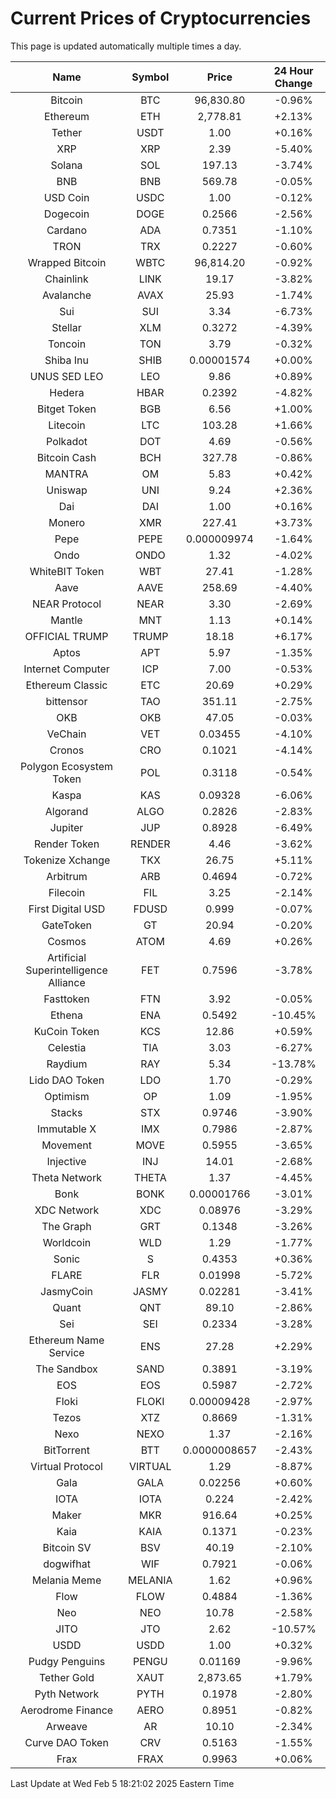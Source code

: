 # Current Prices of Cryptocurrencies
This page is updated automatically multiple times a day.

| Name | Symbol | Price | 24 Hour Change |
| :---: |:---:| :---: | :---: |
| Bitcoin | BTC | 96,830.80 | -0.96% |
| Ethereum | ETH | 2,778.81 | +2.13% |
| Tether | USDT | 1.00 | +0.16% |
| XRP | XRP | 2.39 | -5.40% |
| Solana | SOL | 197.13 | -3.74% |
| BNB | BNB | 569.78 | -0.05% |
| USD Coin | USDC | 1.00 | -0.12% |
| Dogecoin | DOGE | 0.2566 | -2.56% |
| Cardano | ADA | 0.7351 | -1.10% |
| TRON | TRX | 0.2227 | -0.60% |
| Wrapped Bitcoin | WBTC | 96,814.20 | -0.92% |
| Chainlink | LINK | 19.17 | -3.82% |
| Avalanche | AVAX | 25.93 | -1.74% |
| Sui | SUI | 3.34 | -6.73% |
| Stellar | XLM | 0.3272 | -4.39% |
| Toncoin | TON | 3.79 | -0.32% |
| Shiba Inu | SHIB | 0.00001574 | +0.00% |
| UNUS SED LEO | LEO | 9.86 | +0.89% |
| Hedera | HBAR | 0.2392 | -4.82% |
| Bitget Token | BGB | 6.56 | +1.00% |
| Litecoin | LTC | 103.28 | +1.66% |
| Polkadot | DOT | 4.69 | -0.56% |
| Bitcoin Cash | BCH | 327.78 | -0.86% |
| MANTRA | OM | 5.83 | +0.42% |
| Uniswap | UNI | 9.24 | +2.36% |
| Dai | DAI | 1.00 | +0.16% |
| Monero | XMR | 227.41 | +3.73% |
| Pepe | PEPE | 0.000009974 | -1.64% |
| Ondo | ONDO | 1.32 | -4.02% |
| WhiteBIT Token | WBT | 27.41 | -1.28% |
| Aave | AAVE | 258.69 | -4.40% |
| NEAR Protocol | NEAR | 3.30 | -2.69% |
| Mantle | MNT | 1.13 | +0.14% |
| OFFICIAL TRUMP | TRUMP | 18.18 | +6.17% |
| Aptos | APT | 5.97 | -1.35% |
| Internet Computer | ICP | 7.00 | -0.53% |
| Ethereum Classic | ETC | 20.69 | +0.29% |
| bittensor | TAO | 351.11 | -2.75% |
| OKB | OKB | 47.05 | -0.03% |
| VeChain | VET | 0.03455 | -4.10% |
| Cronos | CRO | 0.1021 | -4.14% |
| Polygon Ecosystem Token | POL | 0.3118 | -0.54% |
| Kaspa | KAS | 0.09328 | -6.06% |
| Algorand | ALGO | 0.2826 | -2.83% |
| Jupiter | JUP | 0.8928 | -6.49% |
| Render Token | RENDER | 4.46 | -3.62% |
| Tokenize Xchange | TKX | 26.75 | +5.11% |
| Arbitrum | ARB | 0.4694 | -0.72% |
| Filecoin | FIL | 3.25 | -2.14% |
| First Digital USD | FDUSD | 0.999 | -0.07% |
| GateToken | GT | 20.94 | -0.20% |
| Cosmos | ATOM | 4.69 | +0.26% |
| Artificial Superintelligence Alliance | FET | 0.7596 | -3.78% |
| Fasttoken | FTN | 3.92 | -0.05% |
| Ethena | ENA | 0.5492 | -10.45% |
| KuCoin Token | KCS | 12.86 | +0.59% |
| Celestia | TIA | 3.03 | -6.27% |
| Raydium | RAY | 5.34 | -13.78% |
| Lido DAO Token | LDO | 1.70 | -0.29% |
| Optimism | OP | 1.09 | -1.95% |
| Stacks | STX | 0.9746 | -3.90% |
| Immutable X | IMX | 0.7986 | -2.87% |
| Movement | MOVE | 0.5955 | -3.65% |
| Injective | INJ | 14.01 | -2.68% |
| Theta Network | THETA | 1.37 | -4.45% |
| Bonk | BONK | 0.00001766 | -3.01% |
| XDC Network | XDC | 0.08976 | -3.29% |
| The Graph | GRT | 0.1348 | -3.26% |
| Worldcoin | WLD | 1.29 | -1.77% |
| Sonic | S | 0.4353 | +0.36% |
| FLARE | FLR | 0.01998 | -5.72% |
| JasmyCoin | JASMY | 0.02281 | -3.41% |
| Quant | QNT | 89.10 | -2.86% |
| Sei | SEI | 0.2334 | -3.28% |
| Ethereum Name Service | ENS | 27.28 | +2.29% |
| The Sandbox | SAND | 0.3891 | -3.19% |
| EOS | EOS | 0.5987 | -2.72% |
| Floki | FLOKI | 0.00009428 | -2.97% |
| Tezos | XTZ | 0.8669 | -1.31% |
| Nexo | NEXO | 1.37 | -2.16% |
| BitTorrent | BTT | 0.0000008657 | -2.43% |
| Virtual Protocol | VIRTUAL | 1.29 | -8.87% |
| Gala | GALA | 0.02256 | +0.60% |
| IOTA | IOTA | 0.224 | -2.42% |
| Maker | MKR | 916.64 | +0.25% |
| Kaia | KAIA | 0.1371 | -0.23% |
| Bitcoin SV | BSV | 40.19 | -2.10% |
| dogwifhat | WIF | 0.7921 | -0.06% |
| Melania Meme | MELANIA | 1.62 | +0.96% |
| Flow | FLOW | 0.4884 | -1.36% |
| Neo | NEO | 10.78 | -2.58% |
| JITO | JTO | 2.62 | -10.57% |
| USDD | USDD | 1.00 | +0.32% |
| Pudgy Penguins | PENGU | 0.01169 | -9.96% |
| Tether Gold | XAUT | 2,873.65 | +1.79% |
| Pyth Network | PYTH | 0.1978 | -2.80% |
| Aerodrome Finance | AERO | 0.8951 | -0.82% |
| Arweave | AR | 10.10 | -2.34% |
| Curve DAO Token | CRV | 0.5163 | -1.55% |
| Frax | FRAX | 0.9963 | +0.06% |

Last Update at Wed Feb  5 18:21:02 2025 Eastern Time